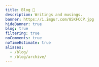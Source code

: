 ```yaml
---
title: Blog 📝️
description: Writings and musings.
banner: https://i.imgur.com/85KFCCP.jpg
hideBanner: true
blog: true
filtering: true
noComments: true
noTimeEstimate: true
aliases:
  - /blog/
  - /blog/archive/
---
```

